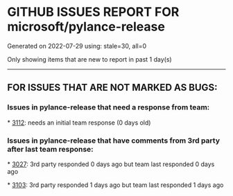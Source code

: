 
# GITHUB ISSUES REPORT FOR microsoft/pylance-release


Generated on 2022-07-29 using: stale=30, all=0


Only showing items that are new to report in past 1 day(s)


---

## FOR ISSUES THAT ARE NOT MARKED AS BUGS:


### Issues in pylance-release that need a response from team:


\* [3112](https://github.com/microsoft/pylance-release/issues/3112 "Pylance is working on interactive windows, but not in the editor"): needs an initial team response (0 days old)

### Issues in pylance-release that have comments from 3rd party after last team response:


\* [3027](https://github.com/microsoft/pylance-release/issues/3027 "[Bug] Duplicated suggestions, typehints, docs etc."): 3rd party responded 0 days ago but team last responded 0 days ago

\* [3103](https://github.com/microsoft/pylance-release/issues/3103 "Imports from one cell are not picked up in the next (interactive window)"): 3rd party responded 1 days ago but team last responded 1 days ago
